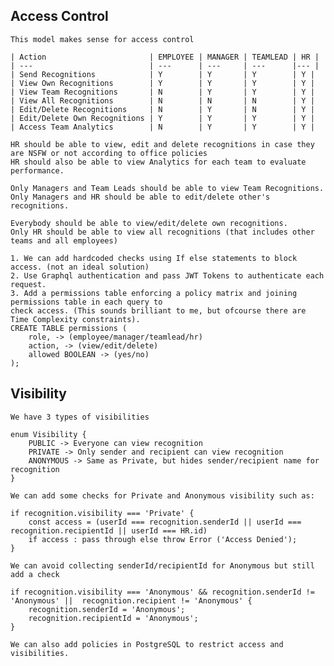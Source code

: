 ## Access Control

    This model makes sense for access control

    | Action                       | EMPLOYEE | MANAGER | TEAMLEAD | HR |
    | ---                          | ---      | ---     | ---      |--- |
    | Send Recognitions            | Y        | Y       | Y        | Y |
    | View Own Recognitions        | Y        | Y       | Y        | Y |
    | View Team Recognitions       | N        | Y       | Y        | Y |
    | View All Recognitions        | N        | N       | N        | Y |
    | Edit/Delete Recognitions     | N        | Y       | N        | Y |
    | Edit/Delete Own Recognitions | Y        | Y       | Y        | Y |
    | Access Team Analytics        | N        | Y       | Y        | Y |

    HR should be able to view, edit and delete recognitions in case they are NSFW or not according to office policies
    HR should also be able to view Analytics for each team to evaluate performance.

    Only Managers and Team Leads should be able to view Team Recognitions.
    Only Managers and HR should be able to edit/delete other's recognitions.

    Everybody should be able to view/edit/delete own recognitions.
    Only HR should be able to view all recognitions (that includes other teams and all employees)

    1. We can add hardcoded checks using If else statements to block access. (not an ideal solution)
    2. Use Graphql authentication and pass JWT Tokens to authenticate each request.
    3. Add a permissions table enforcing a policy matrix and joining permissions table in each query to
    check access. (This sounds brilliant to me, but ofcourse there are Time Complexity constraints).
    CREATE TABLE permissions (
        role, -> (employee/manager/teamlead/hr)
        action, -> (view/edit/delete)
        allowed BOOLEAN -> (yes/no)
    );

## Visibility

    We have 3 types of visibilities

    enum Visibility {
    	PUBLIC -> Everyone can view recognition
    	PRIVATE -> Only sender and recipient can view recognition
    	ANONYMOUS -> Same as Private, but hides sender/recipient name for recognition
    }

    We can add some checks for Private and Anonymous visibility such as:

    if recognition.visibility === 'Private' {
        const access = (userId === recognition.senderId || userId === recognition.recipientId || userId === HR.id)
        if access : pass through else throw Error ('Access Denied');
    }

    We can avoid collecting senderId/recipientId for Anonymous but still add a check

    if recognition.visibility === 'Anonymous' && recognition.senderId != 'Anonymous' ||  recognition.recipient != 'Anonymous' {
        recognition.senderId = 'Anonymous';
        recognition.recipientId = 'Anonymous';
    }

    We can also add policies in PostgreSQL to restrict access and visibilities.
